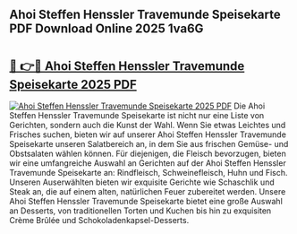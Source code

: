 ## Ahoi Steffen Henssler Travemunde Speisekarte PDF Download Online 2025 1va6G

# <h2><a href="http://gc8jjw.nevu.top/?p=Ahoi+Steffen+Henssler+Travemunde+Speisekarte">🔗 👉🔴 Ahoi Steffen Henssler Travemunde Speisekarte 2025 PDF</a></h2>

[![Ahoi Steffen Henssler Travemunde Speisekarte 2025 PDF](https://i.imgur.com/dBaPXMq.png)](http://gc8jjw.nevu.top/?p=Ahoi+Steffen+Henssler+Travemunde+Speisekarte)
Die Ahoi Steffen Henssler Travemunde Speisekarte ist nicht nur eine Liste von Gerichten, sondern auch die Kunst der Wahl. Wenn Sie etwas Leichtes und Frisches suchen, bieten wir auf unserer Ahoi Steffen Henssler Travemunde Speisekarte unseren Salatbereich an, in dem Sie aus frischen Gemüse- und Obstsalaten wählen können. Für diejenigen, die Fleisch bevorzugen, bieten wir eine umfangreiche Auswahl an Gerichten auf der Ahoi Steffen Henssler Travemunde Speisekarte an: Rindfleisch, Schweinefleisch, Huhn und Fisch. Unseren Auserwählten bieten wir exquisite Gerichte wie Schaschlik und Steak an, die auf einem alten, natürlichen Feuer zubereitet werden. Unsere Ahoi Steffen Henssler Travemunde Speisekarte bietet eine große Auswahl an Desserts, von traditionellen Torten und Kuchen bis hin zu exquisiten Crème Brûlée und Schokoladenkapsel-Desserts.

